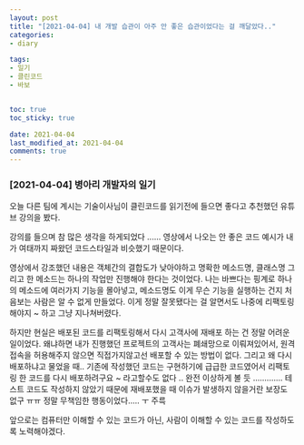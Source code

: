 ```yaml
---
layout: post
title: "[2021-04-04] 내 개발 습관이 아주 안 좋은 습관이었다는 걸 깨달았다.."
categories:
- diary

tags:
- 일기
- 클린코드
- 바보


toc: true
toc_sticky: true

date: 2021-04-04 
last_modified_at: 2021-04-04
comments: true
---
```


### [2021-04-04] 병아리 개발자의 일기

오늘 다른 팀에 계시는 기술이사님이 클린코드를 읽기전에 들으면 좋다고 추천했던 유튜브 강의을 봤다.

강의를 들으며 참 많은 생각을 하게되었다 ...... 영상에서 나오는 안 좋은 코드 예시가 내가 여태까지 짜왔던 코드스타일과 비슷했기 때문이다.



영상에서 강조했던 내용은 객체간의 결합도가 낮아야하고 명확한 메소드명, 클래스명 그리고 한 메소드는 하나의 작업만 진행해야 한다는 것이었다. 나는 바쁘다는 핑계로 하나의 메소드에 여러가지 기능을 몰아넣고, 메소드명도 이게 무슨 기능을 실행하는 건지 처음보는 사람은 알 수 없게 만들었다. 이게 정말 잘못됐다는 걸 알면서도 나중에 리팩토링 해야지 ~ 하고 그냥 지나쳐버렸다.



하지만 현실은 배포된 코드를 리팩토링해서 다시 고객사에 재배포 하는 건 정말 어려운 일이었다. 왜냐하면 내가 진행했던 프로젝트의 고객사는 폐쇄망으로 이뤄져있어서, 원격접속을 허용해주지 않으면 직접가지않고선 배포할 수 있는 방법이 없다. 그리고 왜 다시 배포하냐고 물었을 때.. 기존에 작성했던 코드는 구현하기에 급급한 코드였어서 리팩토링 한 코드를 다시 배포하려구요 ~ 라고할수도 없다 .. 완전 이상하게 볼 듯  ............. 테스트 코드도 작성하지 않았기 때문에 재배포했을 때 이슈가 발생하지 않을거란 보장도 없구 ㅠㅠ 정말 무책임한 행동이었다..... ㅜ 주륵

앞으로는 컴퓨터만 이해할 수 있는 코드가 아닌, 사람이 이해할 수 있는 코드를 작성하도록 노력해야겠다.







